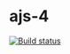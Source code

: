 # ajs-4

[![Build status](https://ci.appveyor.com/api/projects/status/759xh57f10aoltcn?svg=true)](https://ci.appveyor.com/project/SergExy/ajs-4)
